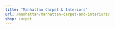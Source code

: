 ```yaml
---
title: "Manhattan Carpet & Interiors"
url: /manhattan/manhattan-carpet-and-interiors/
shop: carpet
---
```

